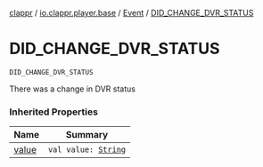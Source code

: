 [clappr](../../index.md) / [io.clappr.player.base](../index.md) / [Event](index.md) / [DID_CHANGE_DVR_STATUS](./-d-i-d_-c-h-a-n-g-e_-d-v-r_-s-t-a-t-u-s.md)

# DID_CHANGE_DVR_STATUS

`DID_CHANGE_DVR_STATUS`

There was a change in DVR status

### Inherited Properties

| Name | Summary |
|---|---|
| [value](value.md) | `val value: `[`String`](https://kotlinlang.org/api/latest/jvm/stdlib/kotlin/-string/index.html) |
